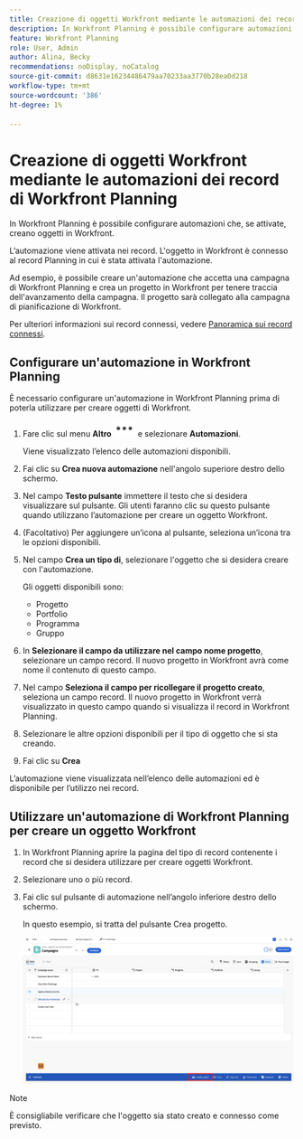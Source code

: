 ```yaml
---
title: Creazione di oggetti Workfront mediante le automazioni dei record di Workfront Planning
description: In Workfront Planning è possibile configurare automazioni che, se attivate, creano oggetti in Workfront.
feature: Workfront Planning
role: User, Admin
author: Alina, Becky
recommendations: noDisplay, noCatalog
source-git-commit: d8631e16234486479aa70233aa3770b28ea0d218
workflow-type: tm+mt
source-wordcount: '386'
ht-degree: 1%

---
```



# Creazione di oggetti Workfront mediante le automazioni dei record di Workfront Planning

In Workfront Planning è possibile configurare automazioni che, se attivate, creano oggetti in Workfront.

L’automazione viene attivata nei record. L&#39;oggetto in Workfront è connesso al record Planning in cui è stata attivata l&#39;automazione.

Ad esempio, è possibile creare un&#39;automazione che accetta una campagna di Workfront Planning e crea un progetto in Workfront per tenere traccia dell&#39;avanzamento della campagna. Il progetto sarà collegato alla campagna di pianificazione di Workfront.

Per ulteriori informazioni sui record connessi, vedere [Panoramica sui record connessi](/help/quicksilver/planning/records/connected-records-overview.md).


## Configurare un&#39;automazione in Workfront Planning

È necessario configurare un&#39;automazione in Workfront Planning prima di poterla utilizzare per creare oggetti di Workfront.

1. Fare clic sul menu **Altro** ![](assets/more-menu.png) e selezionare **Automazioni**.

   Viene visualizzato l’elenco delle automazioni disponibili.

1. Fai clic su **Crea nuova automazione** nell&#39;angolo superiore destro dello schermo.
1. Nel campo **Testo pulsante** immettere il testo che si desidera visualizzare sul pulsante. Gli utenti faranno clic su questo pulsante quando utilizzano l’automazione per creare un oggetto Workfront.
1. (Facoltativo) Per aggiungere un’icona al pulsante, seleziona un’icona tra le opzioni disponibili.
1. Nel campo **Crea un tipo di**, selezionare l&#39;oggetto che si desidera creare con l&#39;automazione.

   Gli oggetti disponibili sono:

   * Progetto
   * Portfolio
   * Programma
   * Gruppo

1. In **Selezionare il campo da utilizzare nel campo nome progetto**, selezionare un campo record. Il nuovo progetto in Workfront avrà come nome il contenuto di questo campo.
1. Nel campo **Seleziona il campo per ricollegare il progetto creato**, seleziona un campo record. Il nuovo progetto in Workfront verrà visualizzato in questo campo quando si visualizza il record in Workfront Planning.
1. Selezionare le altre opzioni disponibili per il tipo di oggetto che si sta creando.
1. Fai clic su **Crea**

L’automazione viene visualizzata nell’elenco delle automazioni ed è disponibile per l’utilizzo nei record.

## Utilizzare un&#39;automazione di Workfront Planning per creare un oggetto Workfront

1. In Workfront Planning aprire la pagina del tipo di record contenente i record che si desidera utilizzare per creare oggetti Workfront.
1. Selezionare uno o più record.
1. Fai clic sul pulsante di automazione nell’angolo inferiore destro dello schermo.

   In questo esempio, si tratta del pulsante Crea progetto.

   ![Pulsante di automazione](assets/automation-custom-button.png)

>[!NOTE]
>
>È consigliabile verificare che l&#39;oggetto sia stato creato e connesso come previsto.

